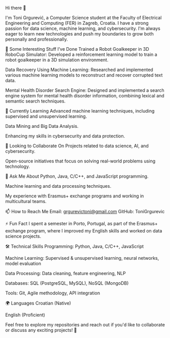 Hi there 👋
<!-- **ToniGrgurevic/ToniGrgurevic** is a ✨ _special_ ✨ repository because its `README.md` (this file) appears on your GitHub profile. -->
I'm Toni Grgurević, a Computer Science student at the Faculty of Electrical Engineering and Computing (FER) in Zagreb, Croatia. I have a strong passion for data science, machine learning, and cybersecurity. I'm always eager to learn new technologies and push my boundaries to grow both personally and professionally.

🔭 Some Interesting Stuff I’ve Done
Trained a Robot Goalkeeper in 3D RoboCup Simulator: Developed a reinforcement learning model to train a robot goalkeeper in a 3D simulation environment.

Data Recovery Using Machine Learning: Researched and implemented various machine learning models to reconstruct and recover corrupted text data.

Mental Health Disorder Search Engine: Designed and implemented a search engine system for mental health disorder information, combining lexical and semantic search techniques.

🌱 Currently Learning
Advanced machine learning techniques, including supervised and unsupervised learning.

Data Mining and Big Data Analysis.

Enhancing my skills in cybersecurity and data protection.

👯 Looking to Collaborate On
Projects related to data science, AI, and cybersecurity.

Open-source initiatives that focus on solving real-world problems using technology.

💬 Ask Me About
Python, Java, C/C++, and JavaScript programming.

Machine learning and data processing techniques.

My experience with Erasmus+ exchange programs and working in multicultural teams.

📫 How to Reach Me
Email: grgurevictoni@gmail.com
GitHub: ToniGrgurevic


⚡ Fun Fact
I spent a semester in Porto, Portugal, as part of the Erasmus+ exchange program, where I improved my English skills and worked on data science projects.

🛠️ Technical Skills
Programming: Python, Java, C/C++, JavaScript

Machine Learning: Supervised & unsupervised learning, neural networks, model evaluation

Data Processing: Data cleaning, feature engineering, NLP

Databases: SQL (PostgreSQL, MySQL), NoSQL (MongoDB)

Tools: Git, Agile methodology, API integration

🌍 Languages
Croatian (Native)

English (Proficient)

Feel free to explore my repositories and reach out if you'd like to collaborate or discuss any exciting projects! 🚀

<!-- Updating and customizing your profile README also helps demonstrate fluency using Markdown and HTML, which are useful skills for technical jobs. To show off your skills for potential employers, look for ways to use more advanced Markdown or HTML elements in your profile README. -->

